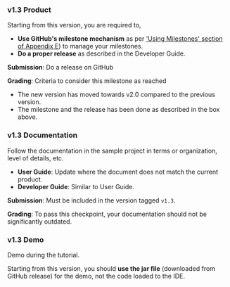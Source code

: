 ### v1.3 Product

<tip-box type="important">

Starting from this version, you are required to,
* **Use GitHub's milestone mechanism** as per ['Using Milestones' section of Appendix E](#using-milestones)) to manage your milestones.
* **Do a proper release** as described in the Developer Guide.

</tip-box>

**Submission**: Do a release on GitHub

**Grading**: Criteria to consider this milestone as reached
* The new version has moved towards v2.0 compared to the previous version.
* The milestone and the release has been done as described in the box above.
 

### v1.3 Documentation

Follow the documentation in the sample project in terms or organization, level of details, etc.

*   **User Guide**: Update where the document does not match the current product.
*   **Developer Guide**: Similar to User Guide.

**Submission**: Must be included in the version tagged `v1.3`.

**Grading**: To pass this checkpoint, your documentation should not be significantly outdated.  

### v1.3 Demo

Demo during the tutorial. 

<tip-box type="important">

Starting from this version, you should **use the jar file** (downloaded from GitHub release) for the demo, not the code loaded to the IDE.

</tip-box>

